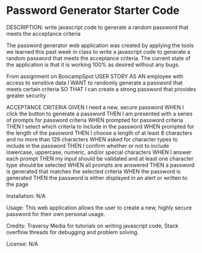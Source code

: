 # Password Generator Starter Code
DESCRIPTION: write javascript code to generate a random password that meets the acceptance criteria

The password generator web application was created by applying the tools we learned this past week in class
to write a javascript code to generate a random password that meets the acceptance criteria. The current state of the 
application is that it is working 100% as desired without any bugs.

From assignment on BoocampSpot
USER STORY
AS AN employee with access to sensitive data
I WANT to randomly generate a password that meets certain criteria
SO THAT I can create a strong password that provides greater security

ACCEPTANCE CRITERIA
GIVEN I need a new, secure password
WHEN I click the button to generate a password
THEN I am presented with a series of prompts for password criteria
WHEN prompted for password criteria
THEN I select which criteria to include in the password
WHEN prompted for the length of the password
THEN I choose a length of at least 8 characters and no more than 128 characters
WHEN asked for character types to include in the password
THEN I confirm whether or not to include lowercase, uppercase, numeric, and/or special characters
WHEN I answer each prompt
THEN my input should be validated and at least one character type should be selected
WHEN all prompts are answered
THEN a password is generated that matches the selected criteria
WHEN the password is generated
THEN the password is either displayed in an alert or written to the page

Installation: N/A

Usage: This web application allows the user to create a new, highly secure password for their own personal usage.

Credits: Traversy Media for tutorials on writing javascript code, Stack overflow threads for debugging and problem solving.

License: N/A